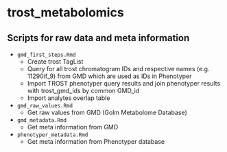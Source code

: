 # trost_metabolomics

## Scripts for raw data and meta information
* ``gmd_first_steps.Rmd``
	* Create trost TagList
	* Query for all trost chromatogram IDs and respective names (e.g. 11290if_9) from GMD which are used as IDs in Phenotyper
	* Import TROST phenotyper query results and join phenotyper results with trost_gmd_ids by common GMD_id
	* Import analytes overlap table
* ``gmd_raw_values.Rmd``
	*	 Get raw values from GMD (Golm Metabolome Database)
* ``gmd_metadata.Rmd``
	* Get meta information from GMD
* ``phenotyper_metadata.Rmd``
	* Get meta information from Phenotyper database

